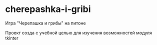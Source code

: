 # cherepashka-i-gribi
Игра "Черепашка и грибы" на питоне

Проект созда с учебной целью для изучения возможностей модуля tkinter
